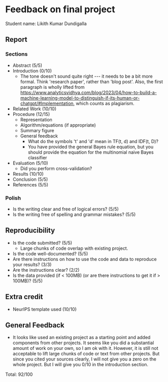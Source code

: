 # Feedback on final project

Student name: Likith Kumar Dundigalla

## Report

### Sections

- Abstract (5/5)
- Introduction (0/10)
  - The tone doesn't sound quite right --- it needs to be a bit more formal.
    Think 'research paper', rather than 'blog post'. Also, the first paragraph
    is wholly lifted from
    https://www.analyticsvidhya.com/blog/2023/04/how-to-build-a-machine-learning-model-to-distinguish-if-its-human-or-chatgpt/#Implementation,
    which counts as plagiarism.
- Related Work (10/10)
- Procedure (12/15)
    - Representation
    - Algorithm/equations (if appropriate)
    - Summary figure
    - General feedback
      - What do the symbols 't' and 'd' mean in TF(t, d) and IDF(t, D)?
      - You have provided the general Bayes rule equation, but you should
        provide the equation for the multinomial naive Bayes classifier
- Evaluation (5/10)
  - Did you perform cross-validation?
- Results (10/10)
- Conclusion (5/5)
- References (5/5)

### Polish
- Is the writing clear and free of logical errors? (5/5)
- Is the writing free of spelling and grammar mistakes? (5/5)

## Reproducibility

- Is the code submitted? (5/5)
  - Large chunks of code overlap with existing project.
- Is the code well-documented? (5/5)
- Are there instructions on how to use the code and data to reproduce your
  results? (3/3)
- Are the instructions clear? (2/2)
- Is the data provided (if < 100MB) (or are there instructions to get it if >
  100MB)? (5/5)

## Extra credit

- NeurIPS template used (10/10)

## General Feedback

- It looks like used an existing project as a starting point and added
  components from other projects. It seems like you did a substantial amount of
  work on your own, so I am ok with it. However, it is still not acceptable to
  lift large chunks of code or text from other projects. But since you cited
  your sources clearly, I will not give you a zero on the whole project. But I
  will give you 0/10 in the introduction section.

Total: 92/100
